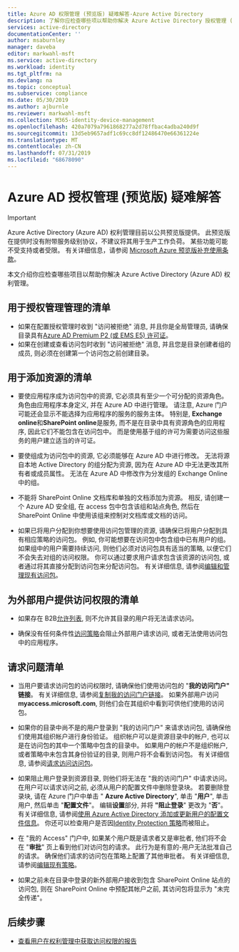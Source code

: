 ```yaml
---
title: Azure AD 权限管理 (预览版) 疑难解答-Azure Active Directory
description: 了解你应检查哪些项以帮助你解决 Azure Active Directory 授权管理 (预览版) 问题。
services: active-directory
documentationCenter: ''
author: msaburnley
manager: daveba
editor: markwahl-msft
ms.service: active-directory
ms.workload: identity
ms.tgt_pltfrm: na
ms.devlang: na
ms.topic: conceptual
ms.subservice: compliance
ms.date: 05/30/2019
ms.author: ajburnle
ms.reviewer: markwahl-msft
ms.collection: M365-identity-device-management
ms.openlocfilehash: 420a7079a7961868277a2d78ffbac4adba240d9f
ms.sourcegitcommit: 13d5eb9657adf1c69cc8df12486470e66361224e
ms.translationtype: MT
ms.contentlocale: zh-CN
ms.lasthandoff: 07/31/2019
ms.locfileid: "68678090"
---
```

# <a name="troubleshoot-azure-ad-entitlement-management-preview"></a>Azure AD 授权管理 (预览版) 疑难解答

> [!IMPORTANT]
> Azure Active Directory (Azure AD) 权利管理目前以公共预览版提供。
> 此预览版在提供时没有附带服务级别协议，不建议将其用于生产工作负荷。 某些功能可能不受支持或者受限。
> 有关详细信息，请参阅 [Microsoft Azure 预览版补充使用条款](https://azure.microsoft.com/support/legal/preview-supplemental-terms/)。

本文介绍你应检查哪些项目以帮助你解决 Azure Active Directory (Azure AD) 权利管理。

## <a name="checklist-for-entitlement-management-administration"></a>用于授权管理管理的清单

* 如果在配置授权管理时收到 "访问被拒绝" 消息, 并且你是全局管理员, 请确保目录具有[Azure AD Premium P2 (或 EMS E5) 许可证](entitlement-management-overview.md#license-requirements)。  
* 如果在创建或查看访问包时收到 "访问被拒绝" 消息, 并且您是目录创建者组的成员, 则必须在创建第一个访问包之前创建目录。

## <a name="checklist-for-adding-a-resource"></a>用于添加资源的清单

* 要使应用程序成为访问包中的资源, 它必须具有至少一个可分配的资源角色。 角色由应用程序本身定义, 并在 Azure AD 中进行管理。 请注意, Azure 门户可能还会显示不能选择为应用程序的服务的服务主体。  特别是, **Exchange online**和**SharePoint online**是服务, 而不是在目录中具有资源角色的应用程序, 因此它们不能包含在访问包中。  而是使用基于组的许可为需要访问这些服务的用户建立适当的许可证。

* 要使组成为访问包中的资源, 它必须能够在 Azure AD 中进行修改。  无法将源自本地 Active Directory 的组分配为资源, 因为在 Azure AD 中无法更改其所有者或成员属性。   无法在 Azure AD 中修改作为分发组的 Exchange Online 中的组。 

* 不能将 SharePoint Online 文档库和单独的文档添加为资源。  相反, 请创建一个 Azure AD 安全组, 在 access 包中包含该组和站点角色, 然后在 SharePoint Online 中使用该组来控制对文档库或文档的访问。

* 如果已将用户分配到你想要使用访问包管理的资源, 请确保已将用户分配到具有相应策略的访问包。 例如, 你可能想要在访问包中包含组中已有用户的组。 如果组中的用户需要持续访问, 则他们必须对访问包具有适当的策略, 以便它们不会失去对组的访问权限。 你可以通过要求用户请求包含该资源的访问包, 或者通过将其直接分配到访问包来分配访问包。 有关详细信息, 请参阅[编辑和管理现有访问包](entitlement-management-access-package-edit.md)。

## <a name="checklist-for-providing-external-users-access"></a>为外部用户提供访问权限的清单

* 如果存在 B2B[允许列表](../b2b/allow-deny-list.md), 则不允许其目录的用户将无法请求访问。

* 确保没有任何条件性[访问策略](../conditional-access/require-managed-devices.md)会阻止外部用户请求访问, 或者无法使用访问包中的应用程序。

## <a name="checklist-for-request-issues"></a>请求问题清单

* 当用户要请求访问包的访问权限时, 请确保他们使用访问包的 "**我的访问门户" 链接**。 有关详细信息, 请参阅[复制我的访问门户链接](entitlement-management-access-package-edit.md#copy-my-access-portal-link)。  如果外部用户访问**myaccess.microsoft.com**, 则他们会在其组织中看到可供他们使用的访问包。

* 如果你的目录中尚不是的用户登录到 "我的访问门户" 来请求访问包, 请确保他们使用其组织帐户进行身份验证。 组织帐户可以是资源目录中的帐户, 也可以是在访问包的其中一个策略中包含的目录中。 如果用户的帐户不是组织帐户, 或者策略中未包含其身份验证的目录, 则用户将不会看到访问包。 有关详细信息, 请参阅[请求访问访问包](entitlement-management-request-access.md)。

* 如果阻止用户登录到资源目录, 则他们将无法在 "我的访问门户" 中请求访问。 在用户可以请求访问之前, 必须从用户的配置文件中删除登录块。 若要删除登录块, 请在 Azure 门户中单击 " **Azure Active Directory**", 单击 "**用户**", 单击用户, 然后单击 "**配置文件**"。 编辑**设置**部分, 并将 **"阻止登录**" 更改为 "**否**"。 有关详细信息, 请参阅[使用 Azure Active Directory 添加或更新用户的配置文件信息](../fundamentals/active-directory-users-profile-azure-portal.md)。  你还可以检查用户是否因[Identity Protection 策略](../identity-protection/howto-unblock-user.md)而被阻止。

* 在 "我的 Access" 门户中, 如果某个用户既是请求者又是审批者, 他们将不会在 "**审批**" 页上看到他们对访问包的请求。 此行为是有意的-用户无法批准自己的请求。 确保他们请求的访问包在策略上配置了其他审批者。 有关详细信息, 请参阅[编辑现有策略](entitlement-management-access-package-edit.md#edit-an-existing-policy)。

* 如果之前未在目录中登录的新外部用户接收到包含 SharePoint Online 站点的访问包, 则在 SharePoint Online 中预配其帐户之前, 其访问包将显示为 "未完全传递"。

## <a name="next-steps"></a>后续步骤

- [查看用户在权利管理中获取访问权限的报告](entitlement-management-reports.md)
